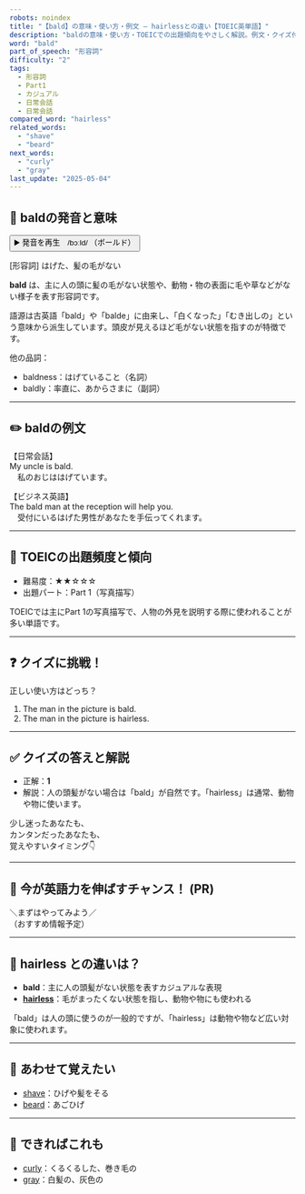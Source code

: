 ```yaml
---
robots: noindex
title: "【bald】の意味・使い方・例文 ― hairlessとの違い【TOEIC英単語】"
description: "baldの意味・使い方・TOEICでの出題傾向をやさしく解説。例文・クイズ付きでhairlessとの違いもわかりやすく学べます。"
word: "bald"
part_of_speech: "形容詞"
difficulty: "2"
tags:
  - 形容詞
  - Part1
  - カジュアル
  - 日常会話
  - 日常会話
compared_word: "hairless"
related_words:
  - "shave"
  - "beard"
next_words:
  - "curly"
  - "gray"
last_update: "2025-05-04"
---
```


## 🔰 baldの発音と意味

<button class="play-audio" onclick="playTTS('bald')">
  <span class="play-audio-main">
    ▶️ 発音を再生　/bɔːld/
  </span>
  <span class="play-audio-sub">
    （ボールド）
  </span>
</button>

[形容詞] はげた、髪の毛がない

**bald** は、主に人の頭に髪の毛がない状態や、動物・物の表面に毛や草などがない様子を表す形容詞です。

語源は古英語「bald」や「balde」に由来し、「白くなった」「むき出しの」という意味から派生しています。頭皮が見えるほど毛がない状態を指すのが特徴です。

他の品詞：  
- baldness：はげていること（名詞）
- baldly：率直に、あからさまに（副詞）

---

## ✏️ baldの例文

【日常会話】  
My uncle is bald.  
　私のおじははげています。

【ビジネス英語】  
The bald man at the reception will help you.  
　受付にいるはげた男性があなたを手伝ってくれます。

---

## 🎯 TOEICの出題頻度と傾向

- 難易度：★★☆☆☆
- 出題パート：Part 1（写真描写）

TOEICでは主にPart 1の写真描写で、人物の外見を説明する際に使われることが多い単語です。

---

## ❓ クイズに挑戦！

正しい使い方はどっち？

1. The man in the picture is bald.  
2. The man in the picture is hairless.

---

## ✅ クイズの答えと解説

- 正解：**1**
- 解説：人の頭髪がない場合は「bald」が自然です。「hairless」は通常、動物や物に使います。

少し迷ったあなたも、  
カンタンだったあなたも、  
覚えやすいタイミング👇️

---

## 🚀 今が英語力を伸ばすチャンス！ (PR)

<div class="info-center">
＼まずはやってみよう／<br>  
（おすすめ情報予定）
</div>

---

## 🤔  hairless との違いは？

- **bald**：主に人の頭髪がない状態を表すカジュアルな表現
- **[hairless](/word/hairless/)**：毛がまったくない状態を指し、動物や物にも使われる

「bald」は人の頭に使うのが一般的ですが、「hairless」は動物や物など広い対象に使われます。

---

## 🧩 あわせて覚えたい

- [shave](/word/shave/)：ひげや髪をそる
- [beard](/word/beard/)：あごひげ

---

## 📖 できればこれも

- [curly](/word/curly/)：くるくるした、巻き毛の
- [gray](/word/gray/)：白髪の、灰色の

<!-- cvid: aid31_bid08 -->
